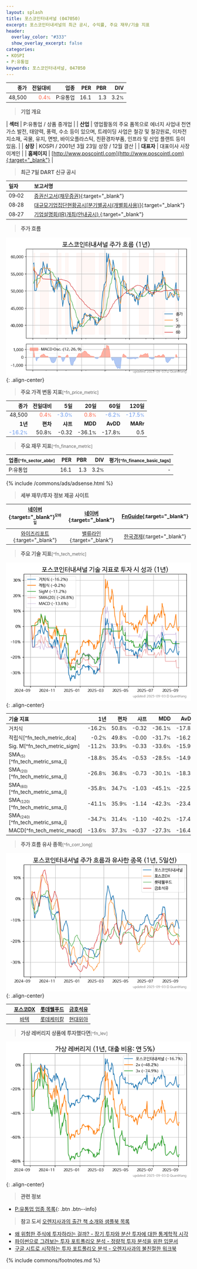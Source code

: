 ```yaml
---
layout: splash
title: 포스코인터내셔널 (047050)
excerpt: 포스코인터내셔널의 최근 공시, 수익률, 주요 재무/기술 지표
header:
  overlay_color: "#333"
  show_overlay_excerpt: false
categories:
- KOSPI
- P:유통업
keywords: 포스코인터내셔널, 047050
---
```


| **종가** | **전일대비** | **업종** | **PER** | **PBR** | **DIV** |
| -------: | -----------: | -------: | ------: | ------: | ------: |
| 48,500 | <span style="color: tomato">0.4<small>%</small></span> | P:유통업 | 16.1 | 1.3 | 3.2<small>%</small> |

<!-- more -->


> **기업 개요**<a id="company"></a>

| <span style="white-space:nowrap;">**섹터**</span> | P:유통업 / 상품 중개업 |
| <span style="white-space:nowrap;">**산업**</span> | 영업활동의 주요 품목으로 에너지 사업내 천연가스 발전, 태양력, 풍력, 수소 등이 있으며, 트레이딩 사업은 철강 및 철강원료, 이차전지소재, 곡물, 유지, 면방, 바이오플라스틱, 친환경차부품, 인프라 및 산업 플랜트 등이 있음. |
| <span style="white-space:nowrap;">**상장**</span> | KOSPI / 2001년 3월 23일 상장 / 12월 결산 |
| <span style="white-space:nowrap;">**대표자**</span> | 대표이사 사장 이계인 |
| <span style="white-space:nowrap;">**홈페이지**</span> | [http://www.poscointl.com](http://www.poscointl.com){:target="_blank"} |


> **최근 7일 DART 신규 공시**<a id="dart"></a>

| **일자** |      | **보고서명** |
| :------- | :--- | :----------- |
| 09&#x2011;02 | | [증권신고서(채무증권)](https://dart.fss.or.kr/dsaf001/main.do?rcpNo=20250902000303){:target="_blank"} |
| 08&#x2011;28 | | [대규모기업집단현황공시[분기별공시(개별회사용)]](https://dart.fss.or.kr/dsaf001/main.do?rcpNo=20250828000019){:target="_blank"} |
| 08&#x2011;27 | | [기업설명회(IR)개최(안내공시)              ](https://dart.fss.or.kr/dsaf001/main.do?rcpNo=20250827800470){:target="_blank"} |


> **주가 흐름**<a id="price"></a>

![047050](/stock/images/047050.png){: .align-center}


> **주요 가격 변동 지표**<small>[^fn_price_metric]</small>

| **종가** | **전일대비** | **5일** | **20일** | **60일** | **120일** |
| -------: | -----------: | ------: | -------: | -------: | --------: |
| 48,500 | <span style="color: tomato">0.4<small>%</small></span> | <span style="color: cornflowerblue">-3.0<small>%</small></span> | <span style="color: tomato">0.8<small>%</small></span> | <span style="color: cornflowerblue">-6.2<small>%</small></span> | <span style="color: cornflowerblue">-17.5<small>%</small></span> |
| **1년** | **편차** | **샤프** | **MDD** | **AvDD** | **MARr** |
| <span style="color: cornflowerblue">-16.2<small>%</small></span> | 50.8<small>%</small> | -0.32 | -36.1<small>%</small> | -17.8<small>%</small> | 0.5 |


> **주요 재무 지표**<small>[^fn_finance_metric]</small>

| **업종**<small>[^fn_sector_abbr]</small> | **PER** | **PBR** | **DIV** | **평가**<small>[^fn_finance_basic_tags]</small> |
| :--------------------------------------- | ------: | ------: | ------: | ----------------------------------------------: |
| P:유통업 | 16.1 | 1.3 | 3.2<small>%</small> | - |



{% include /commons/ads/adsense.html %}

> **세부 재무/투자 정보 제공 사이트**

| [네이버](https://m.stock.naver.com/domestic/stock/047050/finance/summary){:target="_blank"}<sup><small>모바일</small></sup> | [네이버](https://finance.naver.com/item/coinfo.naver?code=047050){:target="_blank"} | [FnGuide](https://comp.fnguide.com/SVO2/ASP/SVD_Invest.asp?gicode=A047050&MenuYn=Y){:target="_blank"} |
| :---: | :---: | :---: |
| [와이즈리포트](https://comp.wisereport.co.kr/company/c1040001.aspx?cmp_cd=047050){:target="_blank"} | [밸류라인](https://www.valueline.co.kr/finance/summary/047050){:target="_blank"} | [한국경제](https://markets.hankyung.com/stock/047050/financial-summary){:target="_blank"} |


> **주요 기술 지표**<small>[^fn_tech_metric]</small>


![047050](/stock/images/047050_tech.png){: .align-center}

| **기술 지표** | **1년** | **편차** | **샤프** | **MDD** | **AvDD** |
| :------------ | ------: | -----------: | -------: | ------: | -------: |
| 거치식 | -16.2<small>%</small> | 50.8<small>%</small> | -0.32 | -36.1<small>%</small> | -17.8<small>%</small> |
| 적립식[^fn_tech_metric_dca] | -0.2<small>%</small> | 49.8<small>%</small> | -0.00 | -31.7<small>%</small> | -16.2<small>%</small> |
| Sig. M[^fn_tech_metric_sigm] | -11.2<small>%</small> | 33.9<small>%</small> | -0.33 | -33.6<small>%</small> | -15.9<small>%</small> |
| SMA<small><sub>(5)</sub></small>[^fn_tech_metric_sma_i] | -18.8<small>%</small> | 35.4<small>%</small> | -0.53 | -28.5<small>%</small> | -14.9<small>%</small> |
| SMA<small><sub>(20)</sub></small>[^fn_tech_metric_sma_i] | -26.8<small>%</small> | 36.8<small>%</small> | -0.73 | -30.1<small>%</small> | -18.3<small>%</small> |
| SMA<small><sub>(60)</sub></small>[^fn_tech_metric_sma_i] | -35.8<small>%</small> | 34.7<small>%</small> | -1.03 | -45.1<small>%</small> | -22.5<small>%</small> |
| SMA<small><sub>(120)</sub></small>[^fn_tech_metric_sma_i] | -41.1<small>%</small> | 35.9<small>%</small> | -1.14 | -42.3<small>%</small> | -23.4<small>%</small> |
| SMA<small><sub>(240)</sub></small>[^fn_tech_metric_sma_i] | -34.7<small>%</small> | 31.4<small>%</small> | -1.10 | -40.2<small>%</small> | -17.4<small>%</small> |
| MACD[^fn_tech_metric_macd] | -13.6<small>%</small> | 37.3<small>%</small> | -0.37 | -27.3<small>%</small> | -16.4<small>%</small> |


> **주가 흐름 유사 종목**<a id="corr"></a><small>[^fn_corr_long]</small>

![047050](/stock/images/047050_corr.png){: .align-center}

|       | [포스코DX](/022100/) | [롯데웰푸드](/280360/) | [금호석유](/011780/) |
| :---: | :------------------------------------: | :------------------------------------: | :------------------------------------: |
|       | [바텍](/043150/) | [롯데케미칼](/011170/) | [현대위아](/011210/) |


> **가상 레버리지 상품에 투자했다면**<a id="2x"></a><small>[^fn_lev]</small>

![047050](/stock/images/047050_2x.png){: .align-center}


> **관련 정보**

- [P:유통업 업종 목록](/stats/sector/kospi_업종_유통업_종목/){: .btn .btn--info}

> **참고 도서** [오렌지사과의 출간 책 소개와 샘플북 목록](https://kongdori.tistory.com/691)

- [왜 위험한 주식에 투자하라는 걸까? - 장기 투자와 분산 투자에 대한 통계학적 시각](https://kongdori.tistory.com/421)
- [파이썬으로 그려보는 투자 포트폴리오 분석  - 정량적 투자 분석을 위한 입문서](https://kongdori.tistory.com/643)
- [구글 시트로 시작하는 투자 포트폴리오 분석 - 오렌지사과의 불친절한 워크북](https://kongdori.tistory.com/449)


{% include commons/footnotes.md %}